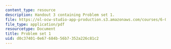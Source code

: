 ```yaml
---
content_type: resource
description: Handout 3 containing Problem set 1.
file: https://ol-ocw-studio-app-production.s3.amazonaws.com/courses/6-006-introduction-to-algorithms-spring-2008/d0c374010e67684b56b7352a226c81c2_ps1.pdf
file_type: application/pdf
resourcetype: Document
title: Problem set 1
uid: d0c37401-0e67-684b-56b7-352a226c81c2
---
```

